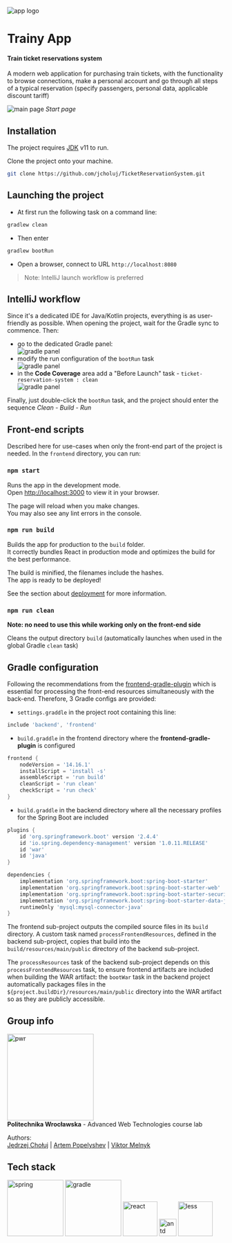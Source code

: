 ![app logo](docs-media/logo.png)
# Trainy App
#### Train ticket reservations system

A modern web application for purchasing train tickets, with the functionality to browse connections, make a personal account and go through all steps of a typical reservation (specify passengers, personal data, applicable discount tariff)

![main page](docs-media/search-page.png)
_Start page_

## Installation
The project requires [JDK](https://www.oracle.com/java/technologies/javase-jdk11-downloads.html) v11 to run.

Clone the project onto your machine.
```sh
git clone https://github.com/jcholuj/TicketReservationSystem.git
```

## Launching the project
- At first run the following task on a command line:
```sh
gradlew clean
```
- Then enter
```sh
gradlew bootRun
```
- Open a browser, connect to URL `http://localhost:8080`

> Note: IntelliJ launch workflow is preferred

## IntelliJ workflow

Since it's a dedicated IDE for Java/Kotlin projects, everything is as user-friendly as possible.
When opening the project, wait for the Gradle sync to commence.
Then:
- go to the dedicated Gradle panel:\
  ![gradle panel](docs-media/gradle-1.png)
- modify the run configuration of the `bootRun` task\
  ![gradle panel](docs-media/gradle-2.png)
- in the **Code Coverage** area add a "Before Launch" task - `ticket-reservation-system : clean`\
  ![gradle panel](docs-media/gradle-3.png)

Finally, just double-click the `bootRun` task, and the project should enter the sequence _Clean - Build - Run_

## Front-end scripts
Described here for use-cases when only the front-end part of the project is needed.
In the `frontend` directory, you can run:
### `npm start`

Runs the app in the development mode.\
Open [http://localhost:3000](http://localhost:3000) to view it in your browser.

The page will reload when you make changes.\
You may also see any lint errors in the console.

### `npm run build`

Builds the app for production to the `build` folder.\
It correctly bundles React in production mode and optimizes the build for the best performance.

The build is minified, the filenames include the hashes.\
The app is ready to be deployed!

See the section about [deployment](https://facebook.github.io/create-react-app/docs/deployment) for more information.

### `npm run clean`

**Note: no need to use this while working only on the front-end side**

Cleans the output directory `build` (automatically launches when used in the global Gradle `clean` task)

## Gradle configuration

Following the recommendations from the [frontend-gradle-plugin][gradle-setup] which is essential for processing the front-end resources simultaneously with the back-end. Therefore, 3 Gradle configs are provided:
- `settings.graddle` in the project root
  containing this line:
```groovy
include 'backend', 'frontend'
```
- `build.graddle` in the frontend directory where the **frontend-gradle-plugin** is configured
```groovy
frontend {
    nodeVersion = '14.16.1'
    installScript = 'install -s'
    assembleScript = 'run build'
    cleanScript = 'run clean'
    checkScript = 'run check'
}
```
- `build.graddle` in the backend directory where all the necessary profiles for the Spring Boot are included
```groovy
plugins {
    id 'org.springframework.boot' version '2.4.4'
    id 'io.spring.dependency-management' version '1.0.11.RELEASE'
    id 'war'
    id 'java'
}

dependencies {
    implementation 'org.springframework.boot:spring-boot-starter'
    implementation 'org.springframework.boot:spring-boot-starter-web'
    implementation 'org.springframework.boot:spring-boot-starter-security'
    implementation 'org.springframework.boot:spring-boot-starter-data-jpa'
    runtimeOnly 'mysql:mysql-connector-java'
}
```

The frontend sub-project outputs the compiled source files in its `build` directory. A custom task named
`processFrontendResources`, defined in the backend sub-project, copies that build into the
`build/resources/main/public` directory of the backend sub-project.

The `processResources` task of the backend
sub-project depends on this `processFrontendResources` task, to ensure frontend artifacts are included when building
the WAR artifact: the `bootWar` task in the backend project automatically packages files in the
`${project.buildDir}/resources/main/public` directory into the WAR artifact so as they are publicly accessible.

## Group info
<img src="https://iwa-ywp.eu/wp-content/uploads/2015/11/%E2%80%8Ewww.portal.pwr_.wroc_.pl-files-prv-id24-logotypy-LogotypPWr-logo-PWr-pion-poziom_wszystkie_pl-en_2016.pdf-Safari-Today-at-18.17.03.png" alt="pwr" width="200"/>\
**Politechnika Wrocławska** - Advanced Web Technologies course lab

Authors:\
[Jędrzej Chołuj][jcholuj] | [Artem Popelyshev][apopelyshev] | [Viktor Melnyk][melnyk]

## Tech stack
<img src="https://spring.io/images/spring-logo-9146a4d3298760c2e7e49595184e1975.svg" alt="spring" width="130"/>
<img src="https://raw.githubusercontent.com/gradle/gradle/master/gradle.png" alt="gradle" width="130"/>
<img src="https://www.import.io/wp-content/uploads/2017/10/React-logo.png" alt="react" width="80"/>
<img src="https://gw.alipayobjects.com/zos/rmsportal/KDpgvguMpGfqaHPjicRK.svg" alt="antd" width="40"/>
<img src="https://lesscss.org/public/img/less_logo.png" alt="less" width="80"/>

[gradle-setup]: <https://github.com/siouan/frontend-gradle-plugin/tree/master/examples/multi-projects-war-application>
[jcholuj]: <https://github.com/jcholuj>
[apopelyshev]: <https://github.com/apopelyshev>
[melnyk]: <https://github.com/M3LNYK>
